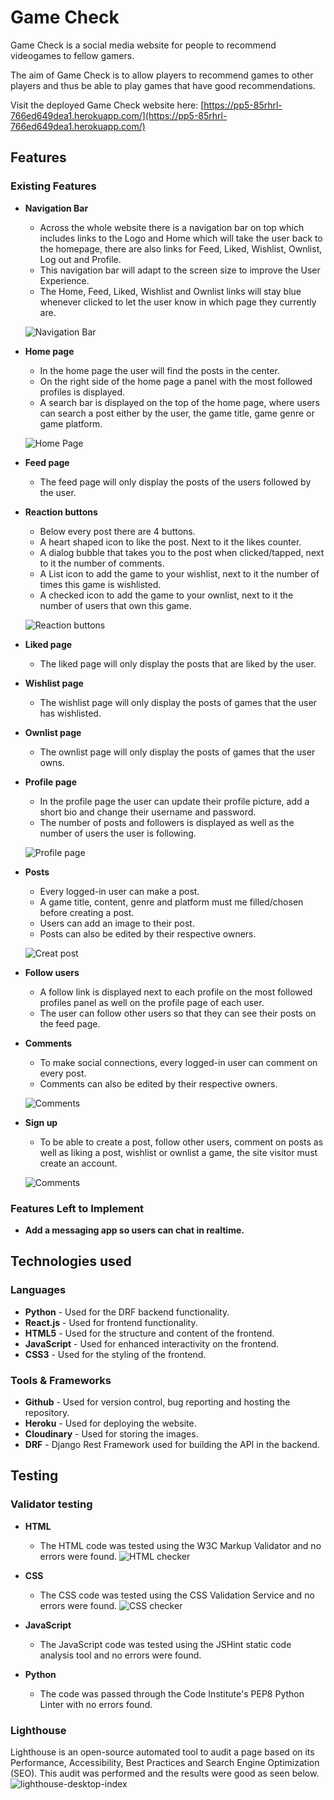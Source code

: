 # Game Check

Game Check is a social media website for people to recommend videogames to fellow gamers.

The aim of Game Check is to allow players to recommend games to other players and thus be able to play games that have good recommendations.

Visit the deployed Game Check website here: [https://pp5-85rhrl-766ed649dea1.herokuapp.com/](https://pp5-85rhrl-766ed649dea1.herokuapp.com/)

## Features

### Existing Features

- __Navigation Bar__
    - Across the whole website there is a navigation bar on top which includes links to the Logo and Home which will take the user back to the homepage, there are also links for Feed, Liked, Wishlist, Ownlist, Log out and Profile.
    - This navigation bar will adapt to the screen size to improve the User Experience.
    - The Home, Feed, Liked, Wishlist and Ownlist links will stay blue whenever clicked to let the user know in which page they currently are.

    ![Navigation Bar](docs/images/01navbar.png)

- __Home page__
    - In the home page the user will find the posts in the center.
    - On the right side of the home page a panel with the most followed profiles is displayed.
    - A search bar is displayed on the top of the home page, where users can search a post either by the user, the game title, game genre or game platform.

    ![Home Page](docs/images/02homepage.png)

- __Feed page__
    - The feed page will only display the posts of the users followed by the user.

- __Reaction buttons__
    - Below every post there are 4 buttons.
    - A heart shaped icon to like the post. Next to it the likes counter.
    - A dialog bubble that takes you to the post when clicked/tapped, next to it the number of comments.
    - A List icon to add the game to your wishlist, next to it the number of times this game is wishlisted.
    - A checked icon to add the game to your ownlist, next to it the number of users that own this game.

    ![Reaction buttons](docs/images/03reactbuttons.png)
    
- __Liked page__
    - The liked page will only display the posts that are liked by the user.

- __Wishlist page__
    - The wishlist page will only display the posts of games that the user has wishlisted.

- __Ownlist page__
    - The ownlist page will only display the posts of games that the user owns.

- __Profile page__
    - In the profile page the user can update their profile picture, add a short bio and change their username and password.
    - The number of posts and followers is displayed as well as the number of users the user is following.

    ![Profile page](docs/images/04profilepage.png)

- __Posts__
    - Every logged-in user can make a post.
    - A game title, content, genre and platform must me filled/chosen before creating a post.
    - Users can add an image to their post.
    - Posts can also be edited by their respective owners.

    ![Creat post](docs/images/06post.png)

- __Follow users__
    - A follow link is displayed next to each profile on the most followed profiles panel as well on the profile page of each user.
    - The user can follow other users so that they can see their posts on the feed page.

- __Comments__
    - To make social connections, every logged-in user can comment on every post.
    - Comments can also be edited by their respective owners.

    ![Comments](docs/images/05comments.png)

- __Sign up__
    - To be able to create a post, follow other users, comment on posts as well as liking a post, wishlist or ownlist a game, the site visitor must create an account.

    ![Comments](docs/images/07signup.png)

### Features Left to Implement

- __Add a messaging app so users can chat in realtime.__

## Technologies used

### Languages
- __Python__ - Used for the DRF backend functionality.
- __React.js__ - Used for frontend functionality.
- __HTML5__ - Used for the structure and content of the frontend.
- __JavaScript__ - Used for enhanced interactivity on the frontend.
- __CSS3__ - Used for the styling of the frontend.

### Tools & Frameworks
- __Github__ - Used for version control, bug reporting and hosting the repository.
- __Heroku__ - Used for deploying the website.
- __Cloudinary__ - Used for storing the images.
- __DRF__ - Django Rest Framework used for building the API in the backend.

## Testing

### Validator testing

- __HTML__
    - The HTML code was tested using the W3C Markup Validator and no errors were found.
            ![HTML checker](docs/images/09htmlchecker.png)

- __CSS__
    - The CSS code was tested using the CSS Validation Service and no errors were found.
            ![CSS checker](docs/images/10csschecker.png)

- __JavaScript__
    - The JavaScript code was tested using the JSHint static code analysis tool and no errors were found.

- __Python__
    - The code was passed through the Code Institute's PEP8 Python Linter with no errors found.

### Lighthouse

Lighthouse is an open-source automated tool to audit a page based on its Performance, Accessibility, Best Practices and Search Engine Optimization (SEO). This audit was performed and the results were good as seen below.
    ![lighthouse-desktop-index](docs/images/08lighthouse.png)